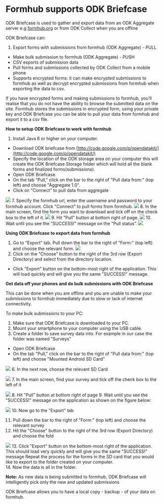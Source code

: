 # Formhub supports ODK Briefcase

ODK Briefcase is used to gather and export data from an ODK Aggregate server e.g [formhub.org](https://formhub.org) or from ODK Collect when you are offline

ODK Briefcase can: 

1. Export forms with submissions from formhub (ODK Aggregate) - PULL 
*  Make bulk submission to formhub (ODK Aggregate) - PUSH
*  CSV exports of submission data
*  Pull forms and submissions collected by ODK Collect from a mobile phone
*  Supports encrypted forms: it can make encrypted submissions to formhub as well
    as decrypt encrypted submissions from formhub when exporting the data to csv.
    
If you have encrypted forms and making submissions to formhub, you’ll realise 
that you do not have the ability to browse the submitted data on the site.
Formhub stores the submissions in encrypted form, using your private key and 
ODK Briefcase you can be able to pull your data from formhub and export it 
to a csv  file.

**How to setup ODK Briefcase to work with formhub**

1. Install Java 6 or higher on your computer.
*  Download ODK briefcase from [http://code.google.com/p/opendatakit/](http://code.google.com/p/opendatakit/)
*  Specify the location of the ODK storage area on your computer this will 
   create the ODK Briefcase Storage folder which will hold all the blank
   forms and finalized forms(submissions).
*  Open ODK Briefcase.
*  On the tab "Pull," click on the bar to the right of "Pull data from:" 
   (top left) and choose "Aggregate 1.0".
*  Click on "Connect" to pull data from aggregate

![](http://farm4.staticflickr.com/3754/9140785103_e2b7522189_o.png)
7. Specify the formhub url, enter the username and password to your 
   formhub account. Click "Connect” to pull forms from formhub.
![](http://farm3.staticflickr.com/2805/9140785689_77aefd32cf_o.png)
8. In the main screen, find the form you want to download and tick off on 
   the check box to the left of it.
![](http://farm3.staticflickr.com/2832/9143039988_2c27f93e44_o.png)
9. Hit "Pull" button at bottom right of page.
![](http://farm3.staticflickr.com/2885/9140794389_af9fc64363_o.png)
10. Wait until you see the "SUCCESS!" message on the "Pull status”.
![](http://farm4.staticflickr.com/3753/9143022580_819c802647_o.png)


**Using ODK Briefcase to export data from formhub** 

1. Go to “Export” tab. Pull down the bar to the right of "Form:" (top left) 
   and choose the relevant form. 
![](http://farm8.staticflickr.com/7281/9143049274_dc072d8ccb_o.png)  
2. Click on the "Choose" button to the right of the 3rd row (Export Directory) 
   and select from the directory location.   
*  Click "Export" button on the bottom-most right of the application. 
   This will  load  quickly and will give you the same "SUCCESS!" message.
    
**Get data off your phones and do bulk submissions with ODK Briefcase**

This can be done when you are offline and you are unable to make your submissions to formhub immediately due to slow or lack of internet connectivity.

To make bulk submissions to your PC:

1. Make sure that ODK Briefcase is downloaded to your PC.
2. Mount your smartphone to your computer using the USB cable.
3. Create a folder to save survey data into. For example in our case the folder was
   named “Surveys”   
*  Open ODK Briefcase
*  On the tab "Pull," click on the bar to the right of "Pull data from:" 
   (top left)  and choose "Mounted Android SD Card"
   
 ![](http://farm6.staticflickr.com/5516/9143072064_34582d54a0_o.png)
6. In the next row, choose the relevant SD Card

![](http://farm4.staticflickr.com/3811/9140828551_bf9b74f1bd_o.png)
7. In the main screen, find your survey and tick off the check box to the left of it

![](/http://farm8.staticflickr.com/7412/9143058348_909077c651_o.png)
8. Hit "Pull" button at bottom right of page
9. Wait until you see the "SUCCESS!" message on the application as shown on the 
   figure below:
   
![](/http://farm4.staticflickr.com/3769/9143060470_d8dd0efed9_o.png)
10. Now go to the "Export" tab

11. Pull down the bar to the right of "Form:" (top left) and choose the 
    relevant  survey
12. Hit the "Choose" button to the right of the 3rd row (Export Directory) and 
    choose  the fold
  
![](/http://farm4.staticflickr.com/3831/9140835869_9da6503985_o.png)
13. Click "Export" button on the bottom-most right of the application. This 
    should load very quickly and will give you the same "SUCCESS!" message
    Repeat the process for the forms in the SD card that you would like to 
    export to the folder created on your computer.  
14. Now the data is all in the folder.

**Note:**
As new data is being submitted to formhub, ODK Briefcase will intelligently pick only the new and updated submissions

ODK Briefcase allows you to have a local copy - backup - of your data on formhub.


    












   
   





    
    


    
















